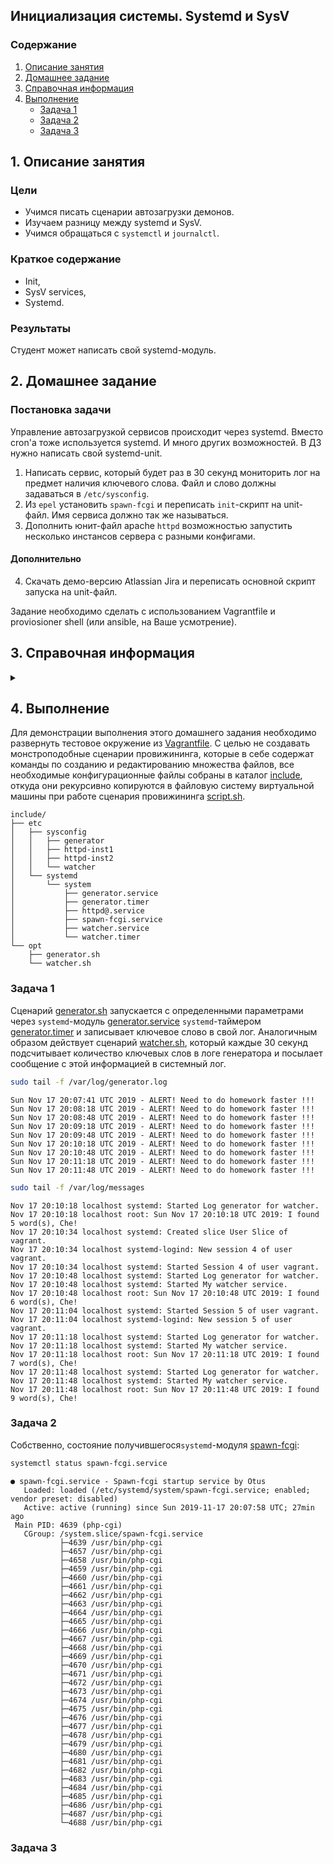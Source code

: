 ## Инициализация системы. Systemd и SysV
### Содержание
1. [Описание занятия](#description)  
2. [Домашнее задание](#homework)  
3. [Справочная информация](#info)  
4. [Выполнение](#exec)  
    - [Задача 1](#task1)  
    - [Задача 2](#task2)
    - [Задача 3](#task3)   

## 1. Описание занятия <a name="description"></a>
### Цели
- Учимся писать сценарии автозагрузки демонов.  
- Изучаем разницу между systemd и SysV.  
- Учимся обращаться с `systemctl` и `journalctl`.  

### Краткое содержание    
- Init,  
- SysV services,  
- Systemd.   

### Результаты  
Студент может написать свой systemd-модуль.

## 2. Домашнее задание  <a name="homework"></a>
### Постановка задачи 

Управление автозагрузкой сервисов происходит через systemd. Вместо cron'а тоже используется systemd. И много других возможностей. В ДЗ нужно написать свой systemd-unit.
1. Написать сервис, который будет раз в 30 секунд мониторить лог на предмет наличия ключевого слова. Файл и слово должны задаваться в `/etc/sysconfig`.  
2. Из `epel` установить `spawn-fcgi` и переписать `init`-скрипт на unit-файл. Имя сервиса должно так же называться.
3. Дополнить юнит-файл apache `httpd` возможностью запустить несколько инстансов сервера с разными конфигами.  
#### Дополнительно
4. Скачать демо-версию Atlassian Jira и переписать основной скрипт запуска на unit-файл.  

Задание необходимо сделать с использованием Vagrantfile и proviosioner shell (или ansible, на Ваше усмотрение). 

## 3. Справочная информация <a name="info"></a>  

<details>
    <summary></summary>

#### System V

`who -r` - Уровень запуска,  

`/etc/rc.local` - выполняется после того, как отработают все init-скрипты;  
`/etc/inittab` -   
`service sshd status` -  

#### systemd

`/usr/lib/systemd/system` - каталог системных модулей;  
`/etc/systemd/system` - каталог системной конфигурации;  
`/etc/systemd/systemd.conf` - основной конфигурационный файл;  

`systemctl cat unit` - просмотр исходного кода модуля unit;  
`systemctl list-jobs` - список текущих заданий;  
`systemctl list-units` - список активных модулей;  
`systemctl list-units --all` - список всех модулей;  
`systemctl list-units --full` - список активных модулей с отображением их полных имен;  

`systemctl reload unit` - перезагружает только конфигурацию модуля `unit`;  
`systemctl deamon-reload` - перезагружает конфигурацию всех модулей.  

`journalctl _SYSTEMD_UNIT=` - полный журнал модуля;  

```bash
systemd-analyze time
```
```console
Startup finished in 424ms (kernel) + 1.390s (initrd) + 7.598s (userspace) = 9.413s
```
```bash
systemd-analyze blame
```
```
          3.235s network.service
          2.579s dev-sda1.device
          2.572s sshd-keygen.service
          1.034s tuned.service
           939ms systemd-hwdb-update.service
           911ms postfix.service
           609ms swapfile.swap
           522ms systemd-vconsole-setup.service
           483ms chronyd.service
           472ms polkit.service
           464ms systemd-logind.service
           404ms rpcbind.service
           403ms rhel-dmesg.service
           380ms gssproxy.service
           319ms auditd.service
           240ms systemd-udevd.service
           190ms systemd-tmpfiles-setup.service
```

</details>

## 4. Выполнение <a name="exec"></a>  
Для демонстрации выполнения этого домашнего задания необходимо развернуть тестовое окружение из [Vagrantfile](https://github.com/che-a/OTUS_LinuxAdministrator/blob/master/lesson_08/Vagrantfile). С целью не создавать монстроподобные сценарии провижининга, которые в себе содержат команды по созданию и редактированию множества файлов, все необходимые конфигурационные файлы собраны в каталог [include](https://github.com/che-a/OTUS_LinuxAdministrator/tree/master/lesson_08/include), откуда они рекурсивно копируются в файловую систему виртуальной машины при работе сценария провижининга [script.sh](https://github.com/che-a/OTUS_LinuxAdministrator/blob/master/lesson_08/script.sh).
```console
include/
├── etc
│   ├── sysconfig
│   │   ├── generator
│   │   ├── httpd-inst1
│   │   ├── httpd-inst2
│   │   └── watcher
│   └── systemd
│       └── system
│           ├── generator.service
│           ├── generator.timer
│           ├── httpd@.service
│           ├── spawn-fcgi.service
│           ├── watcher.service
│           └── watcher.timer
└── opt
    ├── generator.sh
    └── watcher.sh
```


### Задача 1 <a name="task1"></a>  
Сценарий [generator.sh](https://github.com/che-a/OTUS_LinuxAdministrator/blob/master/lesson_08/include/opt/generator.sh) запускается с определенными параметрами через `systemd`-модуль [generator.service](https://github.com/che-a/OTUS_LinuxAdministrator/blob/master/lesson_08/include/etc/systemd/system/generator.service) `systemd`-таймером [generator.timer](https://github.com/che-a/OTUS_LinuxAdministrator/blob/master/lesson_08/include/etc/systemd/system/generator.timer) и записывает ключевое слово в свой лог. Аналогичным образом действует сценарий [watcher.sh](https://github.com/che-a/OTUS_LinuxAdministrator/blob/master/lesson_08/include/opt/watcher.sh), который каждые 30 секунд подсчитывает количество ключевых слов в логе генератора и посылает сообщение с этой информацией в системный лог.

```bash
sudo tail -f /var/log/generator.log  
```
```console
Sun Nov 17 20:07:41 UTC 2019 - ALERT! Need to do homework faster !!!
Sun Nov 17 20:08:18 UTC 2019 - ALERT! Need to do homework faster !!!
Sun Nov 17 20:08:48 UTC 2019 - ALERT! Need to do homework faster !!!
Sun Nov 17 20:09:18 UTC 2019 - ALERT! Need to do homework faster !!!
Sun Nov 17 20:09:48 UTC 2019 - ALERT! Need to do homework faster !!!
Sun Nov 17 20:10:18 UTC 2019 - ALERT! Need to do homework faster !!!
Sun Nov 17 20:10:48 UTC 2019 - ALERT! Need to do homework faster !!!
Sun Nov 17 20:11:18 UTC 2019 - ALERT! Need to do homework faster !!!
Sun Nov 17 20:11:48 UTC 2019 - ALERT! Need to do homework faster !!!
```

```bash
sudo tail -f /var/log/messages 
```
```console
Nov 17 20:10:18 localhost systemd: Started Log generator for watcher.
Nov 17 20:10:18 localhost root: Sun Nov 17 20:10:18 UTC 2019: I found 5 word(s), Che!
Nov 17 20:10:34 localhost systemd: Created slice User Slice of vagrant.
Nov 17 20:10:34 localhost systemd-logind: New session 4 of user vagrant.
Nov 17 20:10:34 localhost systemd: Started Session 4 of user vagrant.
Nov 17 20:10:48 localhost systemd: Started Log generator for watcher.
Nov 17 20:10:48 localhost systemd: Started My watcher service.
Nov 17 20:10:48 localhost root: Sun Nov 17 20:10:48 UTC 2019: I found 6 word(s), Che!
Nov 17 20:11:04 localhost systemd: Started Session 5 of user vagrant.
Nov 17 20:11:04 localhost systemd-logind: New session 5 of user vagrant.
Nov 17 20:11:18 localhost systemd: Started Log generator for watcher.
Nov 17 20:11:18 localhost systemd: Started My watcher service.
Nov 17 20:11:18 localhost root: Sun Nov 17 20:11:18 UTC 2019: I found 7 word(s), Che!
Nov 17 20:11:48 localhost systemd: Started Log generator for watcher.
Nov 17 20:11:48 localhost systemd: Started My watcher service.
Nov 17 20:11:48 localhost root: Sun Nov 17 20:11:48 UTC 2019: I found 9 word(s), Che!
```

### Задача 2 <a name="task2"></a>  
Собственно, состояние получившегося`systemd`-модуля [spawn-fcgi](https://github.com/che-a/OTUS_LinuxAdministrator/blob/master/lesson_08/include/etc/systemd/system/spawn-fcgi.service):
```bash
systemctl status spawn-fcgi.service
```
```console
● spawn-fcgi.service - Spawn-fcgi startup service by Otus
   Loaded: loaded (/etc/systemd/system/spawn-fcgi.service; enabled; vendor preset: disabled)
   Active: active (running) since Sun 2019-11-17 20:07:58 UTC; 27min ago
 Main PID: 4639 (php-cgi)
   CGroup: /system.slice/spawn-fcgi.service
           ├─4639 /usr/bin/php-cgi
           ├─4657 /usr/bin/php-cgi
           ├─4658 /usr/bin/php-cgi
           ├─4659 /usr/bin/php-cgi
           ├─4660 /usr/bin/php-cgi
           ├─4661 /usr/bin/php-cgi
           ├─4662 /usr/bin/php-cgi
           ├─4663 /usr/bin/php-cgi
           ├─4664 /usr/bin/php-cgi
           ├─4665 /usr/bin/php-cgi
           ├─4666 /usr/bin/php-cgi
           ├─4667 /usr/bin/php-cgi
           ├─4668 /usr/bin/php-cgi
           ├─4669 /usr/bin/php-cgi
           ├─4670 /usr/bin/php-cgi
           ├─4671 /usr/bin/php-cgi
           ├─4672 /usr/bin/php-cgi
           ├─4673 /usr/bin/php-cgi
           ├─4674 /usr/bin/php-cgi
           ├─4675 /usr/bin/php-cgi
           ├─4676 /usr/bin/php-cgi
           ├─4677 /usr/bin/php-cgi
           ├─4678 /usr/bin/php-cgi
           ├─4679 /usr/bin/php-cgi
           ├─4680 /usr/bin/php-cgi
           ├─4681 /usr/bin/php-cgi
           ├─4682 /usr/bin/php-cgi
           ├─4683 /usr/bin/php-cgi
           ├─4684 /usr/bin/php-cgi
           ├─4685 /usr/bin/php-cgi
           ├─4686 /usr/bin/php-cgi
           ├─4687 /usr/bin/php-cgi
           └─4688 /usr/bin/php-cgi
```

### Задача 3 <a name="task3"></a>  

